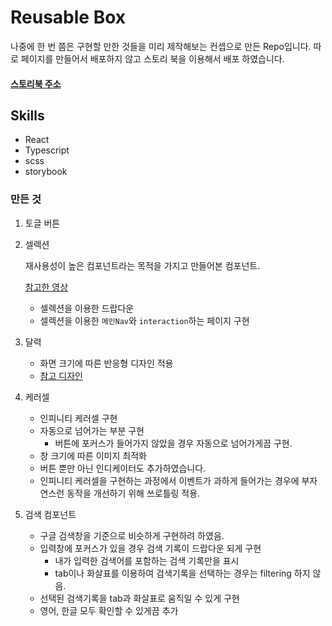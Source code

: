# Reusable Box

나중에 한 번 쯤은 구현할 만한 것들을 미리 제작해보는 컨셉으로 만든 Repo입니다. 따로 페이지를 만들어서 배포하지 않고 스토리 북을 이용해서 배포 하였습니다.

#### [스토리북 주소](https://62e7b6d26be980cbac8f5731-swrbenjzud.chromatic.com/) 

## Skills

- React
- Typescript
- scss
- storybook

### 만든 것

1. 토글 버튼

2. 셀렉션

   재사용성이 높은 컴포넌트라는 목적을 가지고 만들어본 컴포넌트.

   [참고한 영상](https://www.youtube.com/watch?v=fR8tsJ2r7Eg)

   - 셀렉션을 이용한 드랍다운
   - 셀렉션을 이용한 `메인Nav`와 `interaction`하는 페이지 구현

3. 달력

   - 화면 크기에 따른 반응형 디자인 적용
   - [참고 디자인](https://dribbble.com/shots/15755836-Construction-Calendar)

4. 케러셀

   - 인피니티 케러셀 구현
   - 자동으로 넘어가는 부분 구현
      - 버튼에 포커스가 들어가지 않았을 경우 자동으로 넘어가게끔 구현.
   - 창 크기에 따른 이미지 최적화
   - 버튼 뿐만 아닌 인디케이터도 추가하였습니다.
   - 인피니티 케러셀을 구현하는 과정에서 이벤트가 과하게 들어가는 경우에 부자연스런 동작을 개선하기 위해 쓰로틀링 적용.

5. 검색 컴포넌트
   - 구글 검색창을 기준으로 비슷하게 구현하려 하였음.
   - 입력창에 포커스가 있을 경우 검색 기록이 드랍다운 되게 구현
      - 내가 입력한 검색어를 포함하는 검색 기록만을 표시
      - tab이나 화살표를 이용하여 검색기록을 선택하는 경우는 filtering 하지 않음.
   - 선택된 검색기록을 tab과 화살표로 움직일 수 있게 구현
   - 영어, 한글 모두 확인할 수 있게끔 추가